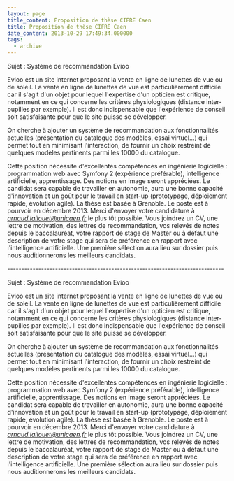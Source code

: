 ```yaml
---
layout: page
title_content: Proposition de thèse CIFRE Caen
title: Proposition de thèse CIFRE Caen
date_content: 2013-10-29 17:49:34.000000
tags:
  - archive
---
```

Sujet : Système de recommandation Evioo  
  
Evioo est un site internet proposant la vente en ligne de lunettes de vue ou
de soleil. La vente en ligne de lunettes de vue est particulièrement difficile
car il s'agit d'un objet pour lequel l'expertise d'un opticien est critique,
notamment en ce qui concerne les critères physiologiques (distance inter-
pupilles par exemple). Il est donc indispensable que l'expérience de conseil
soit satisfaisante pour que le site puisse se développer.  
  
On cherche à ajouter un système de recommandation aux fonctionnalités
actuelles (présentation du catalogue des modèles, essai virtuel...) qui permet
tout en minimisant l'interaction, de fournir un choix restreint de quelques
modèles pertinents parmi les 10000 du catalogue.  
  
Cette position nécessite d'excellentes compétences en ingénierie logicielle :
programmation web avec Symfony 2 (expérience préférable), intelligence
artificielle, apprentissage. Des notions en image seront appréciées. Le
candidat sera capable de travailler en autonomie, aura une bonne capacité
d'innovation et un goût pour le travail en start-up (prototypage, déploiement
rapide, évolution agile). La thèse est basée à Grenoble. Le poste est à
pourvoir en décembre 2013. Merci d'envoyer votre candidature à
_[arnaud.lallouet@unicaen.fr](mailto:arnaud.lallouet@unicaen.fr)_ le plus tôt
possible. Vous joindrez un CV, une lettre de motivation, des lettres de
recommandation, vos relevés de notes depuis le baccalauréat, votre rapport de
stage de Master ou à défaut une description de votre stage qui sera de
préférence en rapport avec l'intelligence artificielle. Une première sélection
aura lieu sur dossier puis nous auditionnerons les meilleurs candidats.





\-----------------------------------------------------------------------------





Sujet : Système de recommandation Evioo  
  
Evioo est un site internet proposant la vente en ligne de lunettes de vue ou
de soleil. La vente en ligne de lunettes de vue est particulièrement difficile
car il s'agit d'un objet pour lequel l'expertise d'un opticien est critique,
notamment en ce qui concerne les critères physiologiques (distance inter-
pupilles par exemple). Il est donc indispensable que l'expérience de conseil
soit satisfaisante pour que le site puisse se développer.  
  
On cherche à ajouter un système de recommandation aux fonctionnalités
actuelles (présentation du catalogue des modèles, essai virtuel...) qui permet
tout en minimisant l'interaction, de fournir un choix restreint de quelques
modèles pertinents parmi les 10000 du catalogue.  
  
Cette position nécessite d'excellentes compétences en ingénierie logicielle :
programmation web avec Symfony 2 (expérience préférable), intelligence
artificielle, apprentissage. Des notions en image seront appréciées. Le
candidat sera capable de travailler en autonomie, aura une bonne capacité
d'innovation et un goût pour le travail en start-up (prototypage, déploiement
rapide, évolution agile). La thèse est basée à Grenoble. Le poste est à
pourvoir en décembre 2013. Merci d'envoyer votre candidature à
_[arnaud.lallouet@unicaen.fr](mailto:arnaud.lallouet@unicaen.fr)_ le plus tôt
possible. Vous joindrez un CV, une lettre de motivation, des lettres de
recommandation, vos relevés de notes depuis le baccalauréat, votre rapport de
stage de Master ou à défaut une description de votre stage qui sera de
préférence en rapport avec l'intelligence artificielle. Une première sélection
aura lieu sur dossier puis nous auditionnerons les meilleurs candidats.

